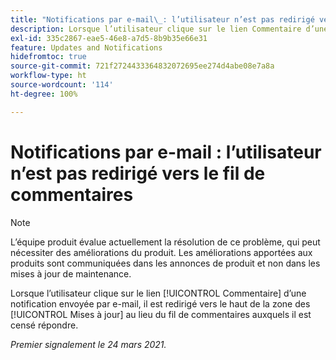 ```yaml
---
title: "Notifications par e-mail\_: l’utilisateur n’est pas redirigé vers le fil de commentaires"
description: Lorsque l’utilisateur clique sur le lien Commentaire d’une notification envoyée par e-mail, il est redirigé vers le haut de la zone des [!UICONTROL Mises à jour] au lieu du fil de commentaires auxquels il est censé répondre.
exl-id: 335c2867-eae5-46e8-a7d5-8b9b35e66e31
feature: Updates and Notifications
hidefromtoc: true
source-git-commit: 721f2724433364832072695ee274d4abe08e7a8a
workflow-type: ht
source-wordcount: '114'
ht-degree: 100%

---
```


# Notifications par e-mail : l’utilisateur n’est pas redirigé vers le fil de commentaires

<!--Article created by request-->

>[!NOTE]
>
>L’équipe produit évalue actuellement la résolution de ce problème, qui peut nécessiter des améliorations du produit. Les améliorations apportées aux produits sont communiquées dans les annonces de produit et non dans les mises à jour de maintenance.

Lorsque l’utilisateur clique sur le lien [!UICONTROL Commentaire] d’une notification envoyée par e-mail, il est redirigé vers le haut de la zone des [!UICONTROL Mises à jour] au lieu du fil de commentaires auxquels il est censé répondre.

_Premier signalement le 24 mars 2021._

